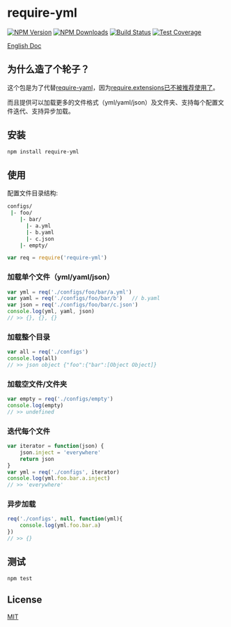# require-yml

[![NPM Version][npm-image]][npm-url]
[![NPM Downloads][downloads-image]][downloads-url]
[![Build Status][travis-image]][travis-url]
[![Test Coverage][coveralls-image]][coveralls-url]

[English Doc](./README.md)

## 为什么造了个轮子？

这个包是为了代替[require-yaml](https://www.npmjs.com/package/require-yaml)，因为[require.extensions已不被推荐使用了](http://nodejs.org/api/globals.html#globals_require_extensions)。

而且提供可以加载更多的文件格式（yml/yaml/json）及文件夹、支持每个配置文件迭代、支持异步加载。

## 安装

```bash
npm install require-yml
```

## 使用

配置文件目录结构:
```bash
configs/
 |- foo/
    |- bar/
      |- a.yml
      |- b.yaml
      |- c.json
    |- empty/
```
```javascript
var req = require('require-yml')
```

### 加载单个文件（yml/yaml/json）

```javascript
var yml = req('./configs/foo/bar/a.yml')
var yaml = req('./configs/foo/bar/b')	// b.yaml
var json = req('./configs/foo/bar/c.json')
console.log(yml, yaml, json)
// >> {}, {}, {}
```

### 加载整个目录

```javascript
var all = req('./configs')
console.log(all)
// >> json object {"foo":{"bar":[Object Object]}
```

### 加载空文件/文件夹

```javascript
var empty = req('./configs/empty')
console.log(empty)
// >> undefined
```

### 迭代每个文件

```javascript
var iterator = function(json) {
	json.inject = 'everywhere'
	return json
}
var yml = req('./configs', iterator)
console.log(yml.foo.bar.a.inject)
// >> 'everywhere'
```

### 异步加载

```javascript
req('./configs', null, function(yml){
	console.log(yml.foo.bar.a)
})
// >> {}
```

## 测试

```
npm test
```

## License

[MIT](LICENSE)

[npm-image]: https://img.shields.io/npm/v/require-yml.svg?style=flat
[npm-url]: https://npmjs.org/package/require-yml
[travis-image]: https://travis-ci.org/cutsin/require-yml.svg
[travis-url]: https://travis-ci.org/cutsin/require-yml
[downloads-image]: https://img.shields.io/npm/dm/require-yml.svg?style=flat
[downloads-url]: https://npmjs.org/package/require-yml
[coveralls-image]: https://img.shields.io/coveralls/cutsin/require-yml.svg?style=flat
[coveralls-url]: https://coveralls.io/r/cutsin/require-yml